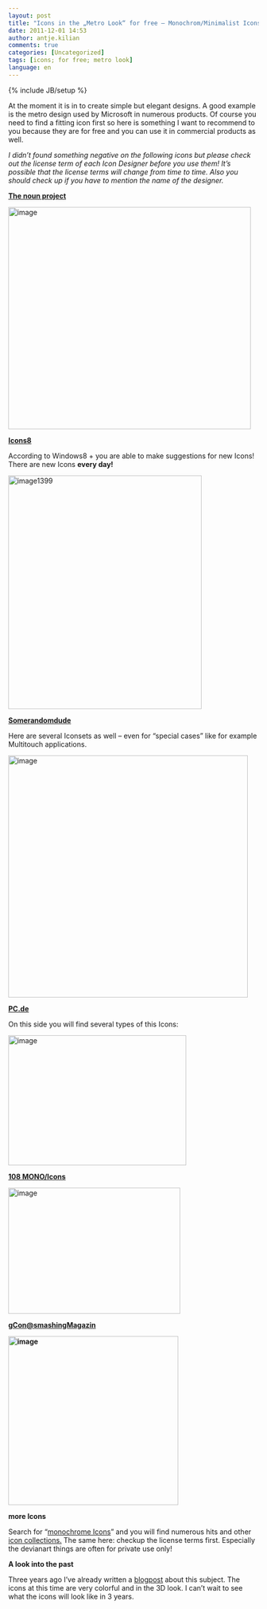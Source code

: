 ```yaml
---
layout: post
title: "Icons in the „Metro Look“ for free – Monochrom/Minimalist Icons"
date: 2011-12-01 14:53
author: antje.kilian
comments: true
categories: [Uncategorized]
tags: [icons; for free; metro look]
language: en
---
```

{% include JB/setup %}
&nbsp;

<strong> </strong>

At the moment it is in to create simple but elegant designs. A good example is the metro design used by Microsoft in numerous products. Of course you need to find a fitting icon first so here is something I want to recommend to you because they are for free and you can use it in commercial products as well.

<em> </em>

<em>I didn’t found something negative on the following icons but please check out the license term of each Icon Designer before you use them! It’s possible that the license terms will change from time to time. Also you should check up if you have to mention the name of the designer.</em>

<strong> </strong>

<strong><a href="http://thenounproject.com/">The noun project</a></strong>

<img style="background-image: none; padding-left: 0px; padding-right: 0px; padding-top: 0px; border: 0px;" title="image" src="http://code-inside.de/blog/wp-content/uploads/image_thumb580.png" border="0" alt="image" width="488" height="446" />

<strong> </strong>

<strong><a href="http://icons8.com/download-huge-windows8-set/">Icons8</a></strong>

<strong> </strong>

According to Windows8 + you are able to make suggestions for new Icons! There are new Icons <strong>every day!</strong>

<a href="{{BASE_PATH}}/assets/wp-images-en/image1399.png"><img style="background-image: none; padding-left: 0px; padding-right: 0px; display: inline; padding-top: 0px; border: 0px;" title="image1399" src="{{BASE_PATH}}/assets/wp-images-en/image1399_thumb.png" border="0" alt="image1399" width="389" height="469" /></a>

<strong> </strong>

<strong><a href="http://somerandomdude.com/work/iconic/">Somerandomdude</a></strong>

<strong> </strong>

Here are several Iconsets as well – even for “special cases” like for example Multitouch applications.

<img style="background-image: none; padding-left: 0px; padding-right: 0px; padding-top: 0px; border: 0px;" title="image" src="http://code-inside.de/blog/wp-content/uploads/image_thumb582.png" border="0" alt="image" width="482" height="486" />

<strong><a href="http://pc.de/icons/">PC.de</a></strong>

On this side you will find several types of this Icons:

<img style="background-image: none; padding-left: 0px; padding-right: 0px; padding-top: 0px; border: 0px;" title="image" src="http://code-inside.de/blog/wp-content/uploads/image_thumb583.png" border="0" alt="image" width="358" height="261" />

<strong><a href="http://www.tutorial9.net/downloads/108-mono-icons-huge-set-of-minimal-icons/">108 MONO/Icons</a></strong>

<img style="background-image: none; padding-left: 0px; padding-right: 0px; padding-top: 0px; border: 0px;" title="image" src="http://code-inside.de/blog/wp-content/uploads/image_thumb584.png" border="0" alt="image" width="346" height="253" />

<strong><a href="mailto:gCon@smashingMagazin">gCon@smashingMagazin</a></strong>

<strong> <img style="background-image: none; padding-left: 0px; padding-right: 0px; padding-top: 0px; border: 0px;" title="image" src="http://code-inside.de/blog/wp-content/uploads/image_thumb585.png" border="0" alt="image" width="342" height="339" /></strong>

<strong> </strong>

<strong>more Icons</strong>

<strong> </strong>

Search for “<a href="http://www.google.com/search?gcx=w&amp;sourceid=chrome&amp;ie=UTF-8&amp;q=monochrom+icons">monochrome Icons</a>” and you will find numerous hits and other <a href="http://spyrestudios.com/minimalist-icon-symbol-pictogram-sets/">icon collections.</a> The same here: checkup the license terms first. Especially the devianart things are often for private use only!

<strong> </strong>

<strong>A look into the past</strong>

Three years ago I’ve already written a <a href="http://code-inside.de/blog-in/2008/04/15/icons-icons-icons-for-free/">blogpost</a> about this subject. The icons at this time are very colorful and in the 3D look. I can’t wait to see what the icons will look like in 3 years.
